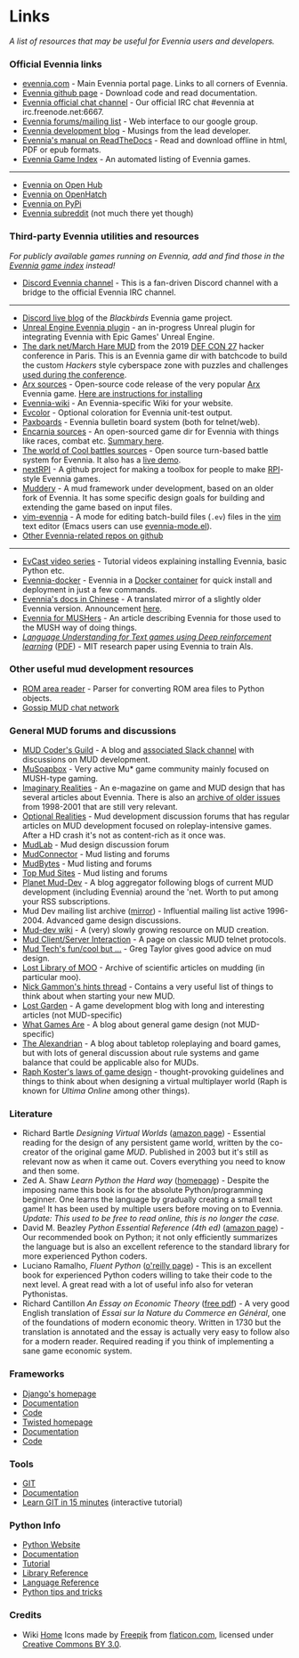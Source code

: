 # Links

*A list of resources that may be useful for Evennia users and developers.*

### Official Evennia links

- [evennia.com](http://www.evennia.com) - Main Evennia portal page. Links to all corners of Evennia.
- [Evennia github page](https://github.com/evennia/evennia) - Download code and read documentation.
- [Evennia official chat channel](http://webchat.freenode.net/?channels=evennia&uio=MT1mYWxzZSY5PXRydWUmMTE9MTk1JjEyPXRydWUbb) - Our official IRC chat #evennia at irc.freenode.net:6667.
- [Evennia forums/mailing list](http://groups.google.com/group/evennia) - Web interface to our google group.
- [Evennia development blog](http://evennia.blogspot.se/) - Musings from the lead developer.
- [Evennia's manual on ReadTheDocs](http://readthedocs.org/projects/evennia/) - Read and download offline in html, PDF or epub formats.
- [Evennia Game Index](http://games.evennia.com/) - An automated listing of Evennia games.
----
- [Evennia on Open Hub](https://www.openhub.net/p/6906)
- [Evennia on OpenHatch](https://openhatch.org/projects/Evennia)
- [Evennia on PyPi](https://pypi.python.org/pypi/Evennia-MUD-Server/)
- [Evennia subreddit](http://www.reddit.com/r/Evennia/) (not much there yet though)

### Third-party Evennia utilities and resources

*For publicly available games running on Evennia, add and find those in the [Evennia game index](http://games.evennia.com) instead!*

- [Discord Evennia channel](https://discord.gg/NecFePw) - This is a fan-driven Discord channel with a bridge to the official Evennia IRC channel.

--- 

- [Discord live blog](https://discordapp.com/channels/517176782357528616/517176782781415434) of the _Blackbirds_ Evennia game project.
- [Unreal Engine Evennia plugin](https://www.unrealengine.com/marketplace/en-US/slug/evennia-plugin) - an in-progress Unreal plugin for integrating Evennia with Epic Games' Unreal Engine.
- [The dark net/March Hare MUD](https://github.com/thedarknet/evennia) from the 2019 [DEF CON 27](https://www.defcon.org/html/defcon-27/dc-27-index.html) hacker conference in Paris. This is an Evennia game dir with batchcode to build the custom _Hackers_ style cyberspace zone with puzzles and challenges [used during the conference](https://dcdark.net/home#).
- [Arx sources](https://github.com/Arx-Game/arxcode) - Open-source code release of the very popular [Arx](http://play.arxmush.org/) Evennia game. [Here are instructions for installing](Arxcode-installing-help)
- [Evennia-wiki](https://github.com/vincent-lg/evennia-wiki) - An Evennia-specific Wiki for your website.
- [Evcolor](https://github.com/taladan/Pegasus/blob/origin/world/utilities/evcolor) - Optional coloration for Evennia unit-test output.
- [Paxboards](https://github.com/aurorachain/paxboards) - Evennia bulletin board system (both for telnet/web).
- [Encarnia sources](https://github.com/whitehorse-io/encarnia) - An open-sourced game dir for Evennia with things like races, combat etc. [Summary here](https://www.reddit.com/r/MUD/comments/6z6s3j/encarnia_an_evennia_python_mud_code_base_with/).
- [The world of Cool battles sources](https://github.com/FlutterSprite/coolbattles) - Open source turn-based battle system for Evennia. It also has a [live demo](http://wcb.battlestudio.com/).
- [nextRPI](https://github.com/cluebyte/nextrpi) - A github project for making a toolbox for people to make [RPI](http://www.topmudsites.com/forums/showthread.php?t=4804)-style Evennia games.
- [Muddery](https://github.com/muddery/muddery) - A mud framework under development, based on an older fork of Evennia. It has some specific design goals for building and extending the game based on input files. 
- [vim-evennia](https://github.com/amfl/vim-evennia) - A mode for editing batch-build files (`.ev`) files in the [vim](http://www.vim.org/) text editor (Emacs users can use [evennia-mode.el](https://github.com/evennia/evennia/blob/master/evennia/utils/evennia-mode.el)). 
- [Other Evennia-related repos on github](https://github.com/search?p=1&q=evennia)
----
- [EvCast video series](https://www.youtube.com/playlist?list=PLyYMNttpc-SX1hvaqlUNmcxrhmM64pQXl) - Tutorial videos explaining installing Evennia, basic Python etc. 
- [Evennia-docker](https://github.com/gtaylor/evennia-docker) - Evennia in a [Docker container](https://www.docker.com/) for quick install and deployment in just a few commands.
- [Evennia's docs in Chinese](http://www.evenniacn.com/) - A translated mirror of a slightly older Evennia version. Announcement [here](https://groups.google.com/forum/#!topic/evennia/3AXS8ZTzJaA).
- [Evennia for MUSHers](http://musoapbox.net/topic/1150/evennia-for-mushers) - An article describing Evennia for those used to the MUSH way of doing things.
- *[Language Understanding for Text games using Deep reinforcement learning](http://news.mit.edu/2015/learning-language-playing-computer-games-0924#_msocom_1)* ([PDF](http://people.csail.mit.edu/karthikn/pdfs/mud-play15.pdf)) - MIT research paper using Evennia to train AIs. 

### Other useful mud development resources

- [ROM area reader](https://github.com/ctoth/area_reader) - Parser for converting ROM area files to Python objects.
- [Gossip MUD chat network](https://gossip.haus/)

### General MUD forums and discussions 

- [MUD Coder's Guild](https://mudcoders.com/) - A blog and [associated Slack channel](https://slack.mudcoders.com/) with discussions on MUD development.
- [MuSoapbox](http://www.musoapbox.net/) - Very active Mu* game community mainly focused on MUSH-type gaming.
- [Imaginary Realities](http://journal.imaginary-realities.com/) - An e-magazine on game and MUD design that has several articles about Evennia. There is also an [archive of older issues](http://disinterest.org/resource/imaginary-realities/) from 1998-2001 that are still very relevant. 
- [Optional Realities](http://optionalrealities.com/) - Mud development discussion forums that has regular articles on MUD development focused on roleplay-intensive games. After a HD crash it's not as content-rich as it once was.
- [MudLab](http://mudlab.org/) - Mud design discussion forum
- [MudConnector](http://www.mudconnect.com/) - Mud listing and forums
- [MudBytes](http://www.mudbytes.net/) - Mud listing and forums
- [Top Mud Sites](http://www.topmudsites.com/) - Mud listing and forums
- [Planet Mud-Dev](http://planet-muddev.disinterest.org/) - A blog aggregator following blogs of current MUD development (including Evennia) around the 'net. Worth to put among your RSS subscriptions. 
- Mud Dev mailing list archive ([mirror](http://www.disinterest.org/resource/MUD-Dev/)) - Influential mailing list active 1996-2004. Advanced game design discussions.
- [Mud-dev wiki](http://mud-dev.wikidot.com/) - A (very) slowly growing resource on MUD creation.
- [Mud Client/Server Interaction](http://cryosphere.net/mud-protocol.html) - A page on classic MUD telnet protocols.
- [Mud Tech's fun/cool but ...](http://gc-taylor.com/blog/2013/01/08/mud-tech-funcool-dont-forget-ship-damned-thing/) - Greg Taylor gives good advice on mud design.
- [Lost Library of MOO](http://www.hayseed.net/MOO/) - Archive of scientific articles on mudding (in particular moo). 
- [Nick Gammon's hints thread](http://www.gammon.com.au/forum/bbshowpost.php?bbsubject_id=5959) - Contains a very useful list of things to think about when starting your new MUD.
- [Lost Garden](http://www.lostgarden.com/) - A game development blog with long and interesting articles (not MUD-specific)
- [What Games Are](http://whatgamesare.com/) - A blog about general game design (not MUD-specific)
- [The Alexandrian](http://thealexandrian.net/) - A blog about tabletop roleplaying and board games, but with lots of general discussion about rule systems and game balance that could be applicable also for MUDs.
- [Raph Koster's laws of game design](https://www.raphkoster.com/games/laws-of-online-world-design/the-laws-of-online-world-design/) - thought-provoking guidelines and things to think about when designing a virtual multiplayer world (Raph is known for *Ultima Online* among other things).

### Literature

- Richard Bartle *Designing Virtual Worlds*  ([amazon page](http://www.amazon.com/Designing-Virtual-Worlds-Richard-Bartle/dp/0131018167)) - Essential reading for the design of any persistent game world, written by the co-creator of the original game *MUD*. Published in 2003 but it's still as relevant now as when it came out. Covers everything you need to know and then some.
- Zed A. Shaw *Learn Python the Hard way* ([homepage](https://learnpythonthehardway.org/)) - Despite the imposing name this book is for the absolute Python/programming beginner. One learns the language by gradually creating a small text game! It has been used by multiple users before moving on to Evennia. *Update: This used to be free to read online, this is no longer the case.*
- David M. Beazley *Python Essential Reference (4th ed)* ([amazon page](http://www.amazon.com/Python-Essential-Reference-David-Beazley/dp/0672329786/)) - Our recommended book on Python; it not only efficiently summarizes the language but is also an excellent reference to the standard library for more experienced Python coders.
- Luciano Ramalho, *Fluent Python* ([o'reilly page](http://shop.oreilly.com/product/0636920032519.do)) - This is an excellent book for experienced Python coders willing to take their code to the next level. A great read with a lot of useful info also for veteran Pythonistas. 
- Richard Cantillon *An Essay on Economic Theory* ([free pdf](http://mises.org/books/essay_on_economic_theory_cantillon.pdf)) - A very good English translation of *Essai sur la Nature du Commerce en Général*, one of the foundations of modern economic theory. Written in 1730 but the translation is annotated and the essay is actually very easy to follow also for a modern reader. Required reading if you think of implementing a sane game economic system.

### Frameworks

- [Django's homepage](http://www.djangoproject.com/)
 - [Documentation](http://docs.djangoproject.com/en)
 - [Code](http://code.djangoproject.com/)
- [Twisted homepage](http://twistedmatrix.com/)
 - [Documentation](http://twistedmatrix.com/documents/current/core/howto/index.html)
 - [Code](http://twistedmatrix.com/trac/browser)

### Tools

- [GIT](http://git-scm.com/)
 - [Documentation](http://git-scm.com/documentation)
 - [Learn GIT in 15 minutes](http://try.github.io/levels/1/challenges/1) (interactive tutorial)
 
### Python Info

- [Python Website](http://www.python.org/)
 - [Documentation](http://www.python.org/doc/)
 - [Tutorial](http://docs.python.org/tut/tut.html)
 - [Library Reference](http://docs.python.org/lib/lib.html)
 - [Language Reference](http://docs.python.org/ref/ref.html)
 - [Python tips and tricks](http://www.siafoo.net/article/52)

### Credits

 - Wiki [Home](index) Icons made by [Freepik](http://www.freepik.com"-title="Freepik">Freepik) from [flaticon.com](http://www.flaticon.com), licensed under [Creative Commons BY 3.0](http://creativecommons.org/licenses/by/3.0).